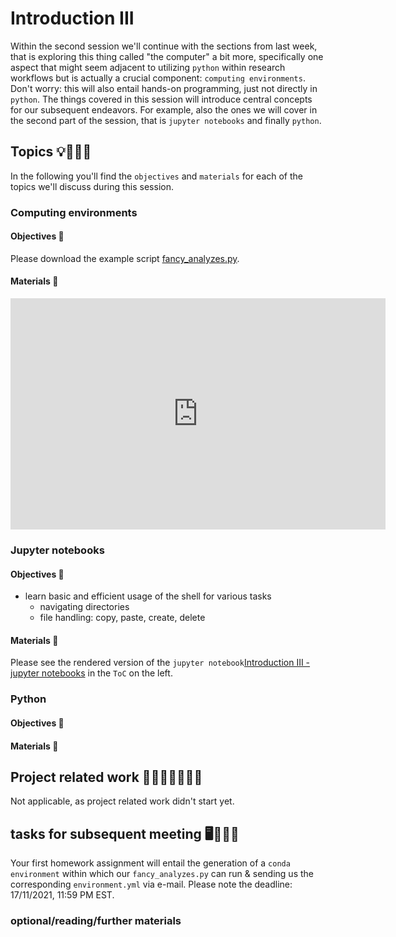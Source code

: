 # Introduction III

Within the second session we'll continue with the sections from last week, that is exploring this thing called "the computer" a bit more, specifically one aspect that might seem adjacent to utilizing `python` within research workflows but is actually a crucial component: `computing environments`. Don't worry: this will also entail hands-on programming, just not directly in `python`. The things covered in this session will introduce central concepts for our subsequent endeavors. For example, also the ones we will cover in the second part of the session, that is `jupyter notebooks` and finally `python`.

## Topics 💡👨🏻‍🏫 

In the following you'll find the `objectives` and `materials` for each of the topics we'll discuss during this session.

### Computing environments


#### Objectives 📍

Please download the example script [fancy_analyzes.py](https://www.dropbox.com/s/52q11h8r5oj8ocg/fancy_analyzes.py?dl=1).

#### Materials 📓

<iframe src="https://docs.google.com/presentation/d/e/2PACX-1vRRRVMRe7CegikWx84HvsfGvAhvWlA-Bb8tj5bqWmU9Vucl6kUxCC4XcIzVU6a0ExcJkgnnRYO_aE7Q/embed?start=false&loop=false&delayms=3000" frameborder="0" width="600" height="370" allowfullscreen="true" mozallowfullscreen="true" webkitallowfullscreen="true"></iframe>

### Jupyter notebooks



#### Objectives 📍

- learn basic and efficient usage of the shell for various tasks
    - navigating directories
    - file handling: copy, paste, create, delete

#### Materials 📓

Please see the rendered version of the `jupyter notebook`[Introduction III - jupyter notebooks](https://peerherholz.github.io/Python_for_Psychologists_Winter2021/introduction/intro_jupyter.html) in the `ToC` on the left.


### Python



#### Objectives 📍


#### Materials 📓


## Project related work 🥼🧑🏿‍🔬👩🏻‍🔬

Not applicable, as project related work didn't start yet.

## tasks for subsequent meeting 🖥️✍🏽📖

Your first homework assignment will entail the generation of a `conda environment` within which our `fancy_analyzes.py` can run & sending us the corresponding `environment.yml` via e-mail. Please note the deadline: 17/11/2021, 11:59 PM EST.

### optional/reading/further materials
